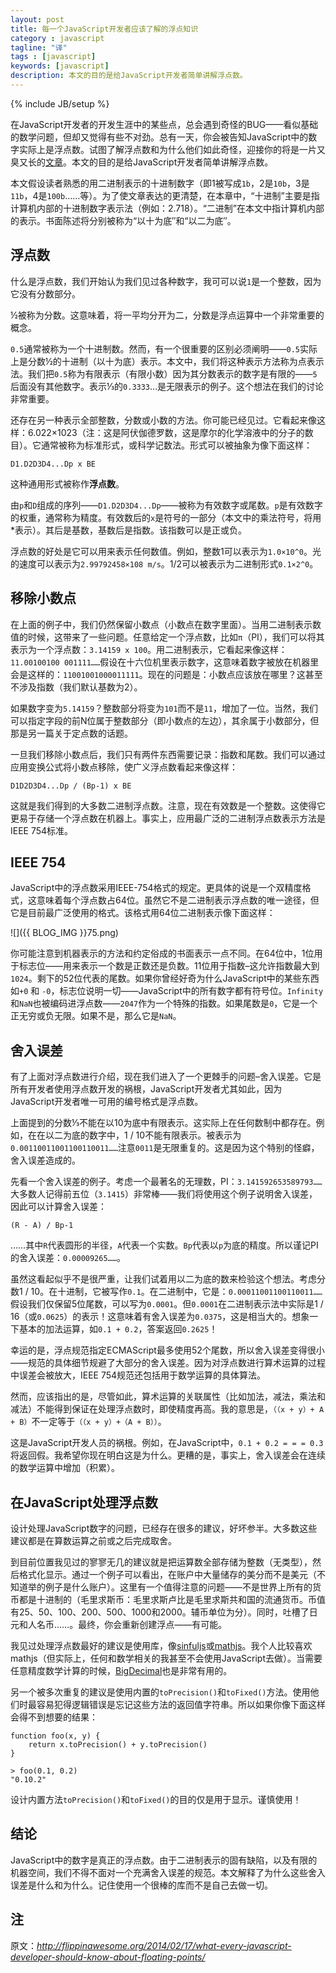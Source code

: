 ```yaml
---
layout: post
title: 每一个JavaScript开发者应该了解的浮点知识
category : javascript
tagline: "译"
tags : [javascript]
keywords: [javascript]
description: 本文的目的是给JavaScript开发者简单讲解浮点数。
---
```

{% include JB/setup %}

在JavaScript开发者的开发生涯中的某些点，总会遇到奇怪的BUG——看似基础的数学问题，但却又觉得有些不对劲。总有一天，你会被告知JavaScript中的数字实际上是浮点数。试图了解浮点数和为什么他们如此奇怪，迎接你的将是一片又臭又长的[文章](http://docs.oracle.com/cd/E19957-01/806-3568/ncg_goldberg.html)。本文的目的是给JavaScript开发者简单讲解浮点数。

本文假设读者熟悉的用二进制表示的十进制数字（即1被写成`1b`，2是`10b`，3是`11b`，4是`100b`……等）。为了使文章表达的更清楚，在本章中，“十进制”主要是指计算机内部的十进制数字表示法（例如：2.718）。“二进制”在本文中指计算机内部的表示。书面陈述将分别被称为“以十为底″和“以二为底″。

## 浮点数

什么是浮点数，我们开始认为我们见过各种数字，我可可以说`1`是一个整数，因为它没有分数部分。

½被称为分数。这意味着，将一平均分开为二，分数是浮点运算中一个非常重要的概念。

`0.5`通常被称为一个十进制数。然而，有一个很重要的区别必须阐明——`0.5`实际上是分数½的十进制（以十为底）表示。本文中，我们将这种表示方法称为点表示法。我们把`0.5`称为有限表示（有限小数）因为其分数表示的数字是有限的——`5`后面没有其他数字。表示⅓的`0.3333`…是无限表示的例子。这个想法在我们的讨论非常重要。 

还存在另一种表示全部整数，分数或小数的方法。你可能已经见过。它看起来像这样：6.022×1023（注：这是阿伏伽德罗数，这是摩尔的化学溶液中的分子的数目）。它通常被称为标准形式，或科学记数法。形式可以被抽象为像下面这样：

	D1.D2D3D4...Dp x BE

这种通用形式被称作**浮点数**。

由`p`和`D`组成的序列——`D1.D2D3D4...Dp`——被称为有效数字或尾数。`p`是有效数字的权重，通常称为精度。有效数后的`x`是符号的一部分（本文中的乘法符号，将用\*表示）。其后是基数，基数后是指数。该指数可以是正或负。

浮点数的好处是它可以用来表示任何数值。例如，整数1可以表示为`1.0×10^0`。光的速度可以表示为`2.99792458×108 m/s`。1/2可以被表示为二进制形式`0.1×2^0`。

## 移除小数点

在上面的例子中，我们仍然保留小数点（小数点在数字里面）。当用二进制表示数值的时候，这带来了一些问题。任意给定一个浮点数，比如`π`（PI），我们可以将其表示为一个浮点数：`3.14159 x 100`。用二进制表示，它看起来像这样：`11.00100100 001111……`假设在十六位机里表示数字，这意味着数字被放在机器里会是这样的：`11001001000011111`。现在的问题是：小数点应该放在哪里？这甚至不涉及指数（我们默认基数为2）。

如果数字变为`5.14159`？整数部分将变为`101`而不是`11`，增加了一位。当然，我们可以指定字段的前N位属于整数部分（即小数点的左边），其余属于小数部分，但那是另一篇关于定点数的话题。

一旦我们移除小数点后，我们只有两件东西需要记录：指数和尾数。我们可以通过应用变换公式将小数点移除，使广义浮点数看起来像这样：

	D1D2D3D4...Dp / (Bp-1) x BE

这就是我们得到的大多数二进制浮点数。注意，现在有效数是一个整数。这使得它更易于存储一个浮点数在机器上。事实上，应用最广泛的二进制浮点数表示方法是IEEE 754标准。

## IEEE 754

JavaScript中的浮点数采用IEEE-754格式的规定。更具体的说是一个双精度格式，这意味着每个浮点数占64位。虽然它不是二进制表示浮点数的唯一途径，但它是目前最广泛使用的格式。该格式用64位二进制表示像下面这样：

![]({{ BLOG_IMG }}75.png)

你可能注意到机器表示的方法和约定俗成的书面表示一点不同。在64位中，1位用于标志位——用来表示一个数是正数还是负数。11位用于指数–这允许指数最大到`1024`。剩下的52位代表的尾数。如果你曾经好奇为什么JavaScript中的某些东西如`+0` 和 `-0`，标志位说明一切——JavaScript中的所有数字都有符号位。`Infinity`和`NaN`也被编码进浮点数——`2047`作为一个特殊的指数。如果尾数是`0`，它是一个正无穷或负无限。如果不是，那么它是`NaN`。

## 舍入误差

有了上面对浮点数进行介绍，现在我们进入了一个更棘手的问题–舍入误差。它是所有开发者使用浮点数开发的祸根，JavaScript开发者尤其如此，因为JavaScript开发者唯一可用的编号格式是浮点数。

上面提到的分数⅓不能在以10为底中有限表示。这实际上在任何数制中都存在。例如，在在以二为底的数字中，1 / 10不能有限表示。被表示为`0.00110011001100110011……`注意`0011`是无限重复的。这是因为这个特别的怪癖，舍入误差造成的。

先看一个舍入误差的例子。考虑一个最著名的无理数，PI：`3.141592653589793……`大多数人记得前五位（`3.1415`）非常棒——我们将使用这个例子说明舍入误差，因此可以计算舍入误差：

	(R - A) / Bp-1
……其中`R`代表圆形的半径，`A`代表一个实数。`Bp`代表以`p`为底的精度。所以谨记PI的舍入误差：`0.00009265……`。

虽然这看起似乎不是很严重，让我们试着用以二为底的数来检验这个想法。考虑分数1 / 10。在十进制，它被写作`0.1`。在二进制中，它是：`0.00011001100110011……`假设我们仅保留5位尾数，可以写为`0.0001`。但`0.0001`在二进制表示法中实际是1 / 16（或`0.0625`）的表示！这意味着有舍入误差为`0.0375`，这是相当大的。想象一下基本的加法运算，如`0.1 + 0.2`，答案返回`0.2625`！

幸运的是，浮点规范指定ECMAScript最多使用52个尾数，所以舍入误差变得很小——规范的具体细节规避了大部分的舍入误差。因为对浮点数进行算术运算的过程中误差会被放大，IEEE 754规范还包括用于数学运算的具体算法。

然而，应该指出的是，尽管如此，算术运算的关联属性（比如加法，减法，乘法和减法）不能得到保证在处理浮点数时，即使精度再高。我的意思是，`（（x + y）+ A + B）`不一定等于`（（x + y）+（A + B））`。

这是JavaScript开发人员的祸根。例如，在JavaScript中，`0.1 + 0.2 = = = 0.3`将返回假。我希望你现在明白这是为什么。更糟的是，事实上，舍入误差会在连续的数学运算中增加（积累）。

## 在JavaScript处理浮点数

设计处理JavaScript数字的问题，已经存在很多的建议，好坏参半。大多数这些建议都是在算数运算之前或之后完成取舍。

到目前位置我见过的寥寥无几的建议就是把运算数全部存储为整数（无类型），然后格式化显示。通过一个例子可以看出，在账户中大量储存的美分而不是美元（不知道举的例子是什么账户）。这里有一个值得注意的问题——不是世界上所有的货币都是十进制的（毛里求斯币：毛里求斯卢比是毛里求斯共和国的流通货币。币值有25、50、100、200、500、1000和2000。辅币单位为分）。同时，吐槽了日元和人名币……。最终，你会重新创建浮点——有可能。

我见过处理浮点数最好的建议是使用库，像[sinfuljs](https://github.com/guipn/sinful.js)或[mathjs](http://mathjs.org/)。我个人比较喜欢mathjs（但实际上，任何和数学相关的我甚至不会使用JavaScript去做）。当需要任意精度数学计算的时候，[BigDecimal](https://github.com/dtrebbien/BigDecimal.js)也是非常有用的。

另一个被多次重复的建议是使用内置的`toPrecision()`和`toFixed()`方法。使用他们时最容易犯得逻辑错误是忘记这些方法的返回值字符串。所以如果你像下面这样会得不到想要的结果：

	function foo(x, y) {
	    return x.toPrecision() + y.toPrecision()
	}
	
	> foo(0.1, 0.2)
	"0.10.2"

设计内置方法`toPrecision()`和`toFixed()`的目的仅是用于显示。谨慎使用！

## 结论

JavaScript中的数字是真正的浮点数。由于二进制表示的固有缺陷，以及有限的机器空间，我们不得不面对一个充满舍入误差的规范。本文解释了为什么这些舍入误差是什么和为什么。记住使用一个很棒的库而不是自己去做一切。

## 注

原文：*http://flippinawesome.org/2014/02/17/what-every-javascript-developer-should-know-about-floating-points/*
